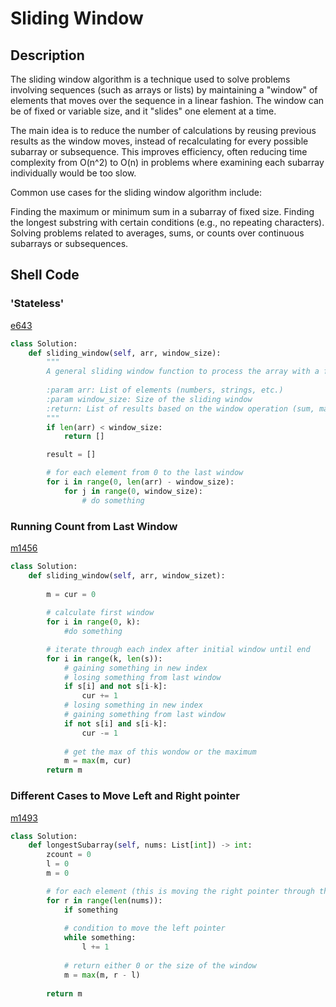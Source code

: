 # Sliding Window

## Description

The sliding window algorithm is a technique used to solve problems involving sequences (such as arrays or lists) by maintaining a "window" of elements that moves over the sequence in a linear fashion. The window can be of fixed or variable size, and it "slides" one element at a time.

The main idea is to reduce the number of calculations by reusing previous results as the window moves, instead of recalculating for every possible subarray or subsequence. This improves efficiency, often reducing time complexity from O(n^2) to O(n) in problems where examining each subarray individually would be too slow.

Common use cases for the sliding window algorithm include:

Finding the maximum or minimum sum in a subarray of fixed size.
Finding the longest substring with certain conditions (e.g., no repeating characters).
Solving problems related to averages, sums, or counts over continuous subarrays or subsequences.

## Shell Code

### 'Stateless'

[e643](/algorithms/search_algorithms/sliding_window/e643/README.md)

```python
class Solution:
    def sliding_window(self, arr, window_size):
        """
        A general sliding window function to process the array with a fixed window size.
        
        :param arr: List of elements (numbers, strings, etc.)
        :param window_size: Size of the sliding window
        :return: List of results based on the window operation (sum, max, min, etc.)
        """
        if len(arr) < window_size:
            return []

        result = []

        # for each element from 0 to the last window
        for i in range(0, len(arr) - window_size):
            for j in range(0, window_size):
                # do something
```

### Running Count from Last Window

[m1456](/algorithms/search_algorithms/sliding_window/m1456/README.md)

```python
class Solution:
    def sliding_window(self, arr, window_sizet):
        
        m = cur = 0
        
        # calculate first window
        for i in range(0, k):
            #do something

        # iterate through each index after initial window until end
        for i in range(k, len(s)):
            # gaining something in new index
            # losing something from last window
            if s[i] and not s[i-k]:
                cur += 1
            # losing something in new index
            # gaining something from last window
            if not s[i] and s[i-k]:
                cur -= 1
            
            # get the max of this wondow or the maximum
            m = max(m, cur)
        return m
```

### Different Cases to Move Left and Right pointer

[m1493](/algorithms/search_algorithms/sliding_window/m1493/README.md)

```python
class Solution:
    def longestSubarray(self, nums: List[int]) -> int:
        zcount = 0
        l = 0
        m = 0

        # for each element (this is moving the right pointer through the array)
        for r in range(len(nums)):
            if something
            
            # condition to move the left pointer
            while something:
                l += 1
            
            # return either 0 or the size of the window
            m = max(m, r - l)
        
        return m
```